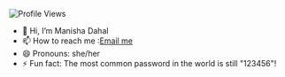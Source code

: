  ![Profile Views](https://hits.sh/github.com/manishaaaaaaaa/hits.svg?style=for-the-badge&label=PROFILE+VIEWS)

- 👋 Hi, I’m Manisha Dahal
- 📫 How to reach me :[Email me](mailto:maneeshadahal85@gmail.com)
- 😄 Pronouns: she/her
- ⚡ Fun fact: The most common password in the world is still "123456"! 

<!---
manishaaaaaaaa/manishaaaaaaaa is a ✨ special ✨ repository because its `README.md` (this file) appears on your GitHub profile.
You can click the Preview link to take a look at your changes.
--->
